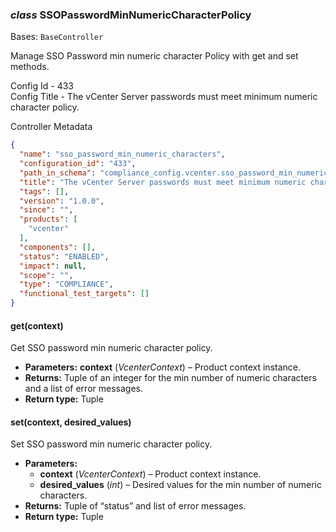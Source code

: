 ### *class* SSOPasswordMinNumericCharacterPolicy

Bases: `BaseController`

Manage SSO Password min numeric character Policy with get and set methods.

Config Id - 433
<br/>
Config Title - The vCenter Server passwords must meet minimum numeric character policy.
<br/>

Controller Metadata
```json
{
  "name": "sso_password_min_numeric_characters",
  "configuration_id": "433",
  "path_in_schema": "compliance_config.vcenter.sso_password_min_numeric_characters",
  "title": "The vCenter Server passwords must meet minimum numeric character policy.",
  "tags": [],
  "version": "1.0.0",
  "since": "",
  "products": [
    "vcenter"
  ],
  "components": [],
  "status": "ENABLED",
  "impact": null,
  "scope": "",
  "type": "COMPLIANCE",
  "functional_test_targets": []
}
```

#### get(context)

Get SSO password min numeric character policy.

* **Parameters:**
  **context** (*VcenterContext*) – Product context instance.
* **Returns:**
  Tuple of an integer for the min number of numeric characters and a list of error messages.
* **Return type:**
  Tuple

#### set(context, desired_values)

Set SSO password min numeric character policy.

* **Parameters:**
  * **context** (*VcenterContext*) – Product context instance.
  * **desired_values** (*int*) – Desired values for the min number of numeric characters.
* **Returns:**
  Tuple of “status” and list of error messages.
* **Return type:**
  Tuple

